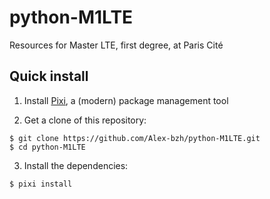 # python-M1LTE

Resources for Master LTE, first degree, at Paris Cité


## Quick install

1. Install [Pixi](https://pixi.sh/), a (modern) package management tool

2. Get a clone of this repository:

```
$ git clone https://github.com/Alex-bzh/python-M1LTE.git
$ cd python-M1LTE
```

3. Install the dependencies:

```
$ pixi install
```
